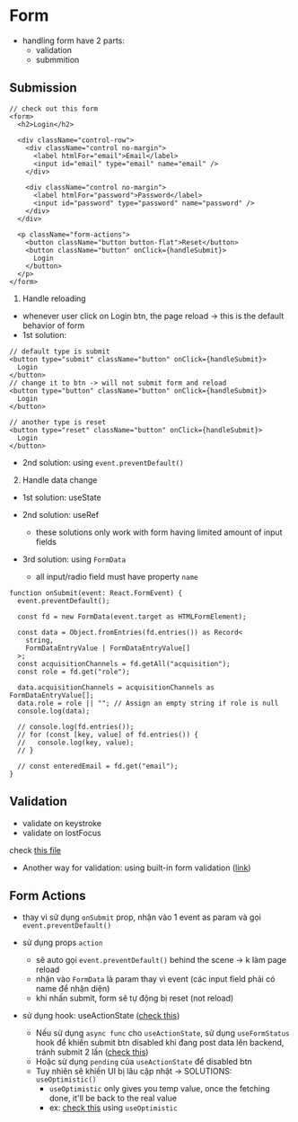 # Form

- handling form have 2 parts:
  - validation
  - submmition

## Submission

```tsx
// check out this form
<form>
  <h2>Login</h2>

  <div className="control-row">
    <div className="control no-margin">
      <label htmlFor="email">Email</label>
      <input id="email" type="email" name="email" />
    </div>

    <div className="control no-margin">
      <label htmlFor="password">Password</label>
      <input id="password" type="password" name="password" />
    </div>
  </div>

  <p className="form-actions">
    <button className="button button-flat">Reset</button>
    <button className="button" onClick={handleSubmit}>
      Login
    </button>
  </p>
</form>
```

1. Handle reloading

- whenever user click on Login btn, the page reload -> this is the default behavior of form
- 1st solution:

```tsx
// default type is submit
<button type="submit" className="button" onClick={handleSubmit}>
  Login
</button>
// change it to btn -> will not submit form and reload
<button type="button" className="button" onClick={handleSubmit}>
  Login
</button>

// another type is reset
<button type="reset" className="button" onClick={handleSubmit}>
  Login
</button>
```

- 2nd solution: using `event.preventDefault()`

2. Handle data change

- 1st solution: useState
- 2nd solution: useRef

  - these solutions only work with form having limited amount of input fields

- 3rd solution: using `FormData`
  - all input/radio field must have property `name`

```tsx
function onSubmit(event: React.FormEvent) {
  event.preventDefault();

  const fd = new FormData(event.target as HTMLFormElement);

  const data = Object.fromEntries(fd.entries()) as Record<
    string,
    FormDataEntryValue | FormDataEntryValue[]
  >;
  const acquisitionChannels = fd.getAll("acquisition");
  const role = fd.get("role");

  data.acquisitionChannels = acquisitionChannels as FormDataEntryValue[];
  data.role = role || ""; // Assign an empty string if role is null
  console.log(data);

  // console.log(fd.entries());
  // for (const [key, value] of fd.entries()) {
  //   console.log(key, value);
  // }

  // const enteredEmail = fd.get("email");
}
```

## Validation

- validate on keystroke
- validate on lostFocus

check [this file](../17-form-userInput/src/components/StateLogin.tsx)

- Another way for validation: using built-in form validation ([link](https://developer.mozilla.org/en-US/docs/Learn_web_development/Extensions/Forms/Form_validation))

## Form Actions

- thay vì sử dụng `onSubmit` prop, nhận vào 1 event as param và gọi `event.preventDefault()`
- sử dụng props `action`

  - sẽ auto gọi `event.preventDefault()` behind the scene -> k làm page reload
  - nhận vào `FormData` là param thay vì event (các input field phải có name để nhận diện)
  - khi nhấn submit, form sẽ tự động bị reset (not reload)

- sử dụng hook: useActionState ([check this](../18-form-action-API/src/components/NewOpinion.tsx))
  - Nếu sử dụng `async func` cho `useActionState`, sử dụng `useFormStatus` hook để khiến submit btn disabled khi đang post data lên backend, tránh submit 2 lần ([check this](../18-form-action-API/src/components/SubmitBtn.tsx))
  - Hoặc sử dụng `pending` của `useActionState` để disabled btn
  - Tuy nhiên sẽ khiến UI bị lâu cập nhật
    -> SOLUTIONS: `useOptimistic()`
    - `useOptimistic` only gives you temp value, once the fetching done, it'll be back to the real value
    - ex: [check this](../18-form-action-API/src/components/Opinion.tsx) using `useOptimistic`
